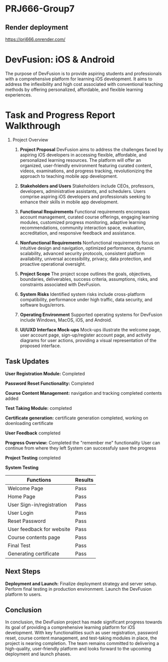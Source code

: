 # PRJ666-Group7

## Render deployment 

https://prj666.onrender.com/

# DevFusion: iOS & Android

The purpose of DevFusion is to provide aspiring students and professionals with a comprehensive platform for learning iOS development. It aims to address the inflexibility and high cost associated with conventional teaching methods by offering personalized, affordable, and flexible learning experiences.

# Task and Progress Report Walkthrough
 
1. Project Overview

   1. **Project Proposal**
      DevFusion aims to address the challenges faced by aspiring iOS developers in accessing flexible, affordable, and personalized learning resources. The platform will offer an organized, user-friendly environment featuring curated content, videos, examinations, and progress tracking, revolutionizing the approach to teaching mobile app development.

   2. **Stakeholders and Users**
      Stakeholders include CEOs, professors, developers, administrative assistants, and schedulers. Users comprise aspiring iOS developers and professionals seeking to enhance their skills in mobile app development.

   3. **Functional Requirements**
      Functional requirements encompass account management, curated course offerings, engaging learning modules, customized progress monitoring, adaptive learning recommendations, community interaction space, evaluation, accreditation, and responsive feedback and assistance.

   4. **Nonfunctional Requirements**
      Nonfunctional requirements focus on intuitive design and navigation, optimized performance, dynamic scalability, advanced security protocols, consistent platform availability, universal accessibility, privacy, data protection, and proactive operational oversight.

   5. **Project Scope**
      The project scope outlines the goals, objectives, boundaries, deliverables, success criteria, assumptions, risks, and constraints associated with DevFusion.

   6. **System Risks**
      Identified system risks include cross-platform compatibility, performance under high traffic, data security, and software bugs/errors.

   7. **Operating Environment**
      Supported operating systems for DevFusion include Windows, MacOS, iOS, and Android.

   8. **UI/UXD Interface Mock-ups**
      Mock-ups illustrate the welcome page, user account page, sign-up/register account page, and activity diagrams for user actions, providing a visual representation of the proposed interface.


## Task Updates

**User Registration Module:**
Completed

**Password Reset Functionality:**
Completed

**Course Content Management:**
navigation and tracking completed
contents added

**Test Taking Module:**
completed

**Certificate generation:**
certificate generation completed, working on doenloading certificate 

**User Feedback**
completed

**Progress Overview:**
Completed the "remember me" functionality
User can continue from where they left 
System can successfuly save the progress

**Project Testing**
completed


**System Testing**

|Functions                      |            Results                          |
|-------------------------------|---------------------------------------------|
|Welcome Page                   |              Pass                           |
|Home Page                      |              Pass                           |
|User Sign-in/registration      |              Pass                           |
|User Login                     |              Pass                           |
|Reset Password                 |              Pass                           |
|User feedback for website      |              Pass                           |
|Course contents page           |              Pass                           |
|Final Test                     |              Pass                           |
|Generating certificate         |              Pass                           |

## Next Steps

**Deployment and Launch:**
Finalize deployment strategy and server setup.
Perform final testing in production environment.
Launch the DevFusion platform to users.

## Conclusion

In conclusion, the DevFusion project has made significant progress towards its goal of providing a comprehensive learning platform for iOS development. With key functionalities such as user registration, password reset, course content management, and test-taking modules in place, the project is nearing completion. The team remains committed to delivering a high-quality, user-friendly platform and looks forward to the upcoming deployment and launch phases.
